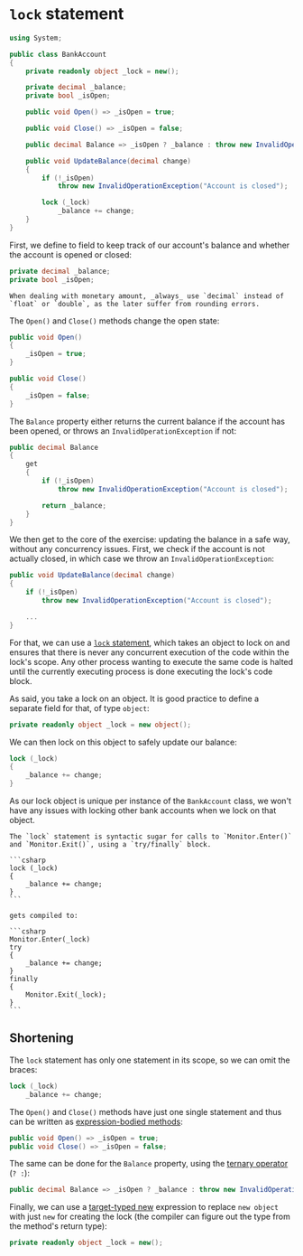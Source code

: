 # `lock` statement

```csharp
using System;

public class BankAccount
{
    private readonly object _lock = new();

    private decimal _balance;
    private bool _isOpen;

    public void Open() => _isOpen = true;

    public void Close() => _isOpen = false;

    public decimal Balance => _isOpen ? _balance : throw new InvalidOperationException("Account is closed");

    public void UpdateBalance(decimal change)
    {
        if (!_isOpen)
            throw new InvalidOperationException("Account is closed");

        lock (_lock)
            _balance += change;
    }
}
```

First, we define to field to keep track of our account's balance and whether the account is opened or closed:

```csharp
private decimal _balance;
private bool _isOpen;
```

~~~~exercism/caution
When dealing with monetary amount, _always_ use `decimal` instead of `float` or `double`, as the later suffer from rounding errors.
~~~~

The `Open()` and `Close()` methods change the open state:

```csharp
public void Open()
{
    _isOpen = true;
}

public void Close()
{
    _isOpen = false;
}
```

The `Balance` property either returns the current balance if the account has been opened, or throws an `InvalidOperationException` if not:

```csharp
public decimal Balance
{
    get
    {
        if (!_isOpen)
            throw new InvalidOperationException("Account is closed");

        return _balance;
    }
}
```

We then get to the core of the exercise: updating the balance in a safe way, without any concurrency issues.
First, we check if the account is not actually closed, in which case we throw an `InvalidOperationException`:

```csharp
public void UpdateBalance(decimal change)
{
    if (!_isOpen)
        throw new InvalidOperationException("Account is closed");

    ...
}
```

For that, we can use a [`lock` statement][lock-statement], which takes an object to lock on and ensures that there is never any concurrent execution of the code within the lock's scope.
Any other process wanting to execute the same code is halted until the currently executing process is done executing the lock's code block.

As said, you take a lock on an object.
It is good practice to define a separate field for that, of type `object`:

```csharp
private readonly object _lock = new object();
```

We can then lock on this object to safely update our balance:

```csharp
lock (_lock)
{
    _balance += change;
}
```

As our lock object is unique per instance of the `BankAccount` class, we won't have any issues with locking other bank accounts when we lock on that object.

~~~~exercism/note
The `lock` statement is syntactic sugar for calls to `Monitor.Enter()` and `Monitor.Exit()`, using a `try/finally` block.

```csharp
lock (_lock)
{
    _balance += change;
}
```

gets compiled to:

```csharp
Monitor.Enter(_lock)
try
{
    _balance += change;
}
finally
{
    Monitor.Exit(_lock);
}
```
~~~~

## Shortening

The `lock` statement has only one statement in its scope, so we can omit the braces:

```csharp
lock (_lock)
    _balance += change;
```

The `Open()` and `Close()` methods have just one single statement and thus can be written as [expression-bodied methods][expression-bodied-members]:

```csharp
public void Open() => _isOpen = true;
public void Close() => _isOpen = false;
```

The same can be done for the `Balance` property, using the [ternary operator][ternary-operator] (`? :`):

```csharp
public decimal Balance => _isOpen ? _balance : throw new InvalidOperationException();
```

Finally, we can use a [target-typed new][target-typed-new] expression to replace `new object` with just `new` for creating the lock (the compiler can figure out the type from the method's return type):

```csharp
private readonly object _lock = new();
```

[expression-bodied-members]: https://docs.microsoft.com/en-us/dotnet/csharp/programming-guide/statements-expressions-operators/expression-bodied-members
[ternary-operator]: https://learn.microsoft.com/en-us/dotnet/csharp/language-reference/operators/conditional-operator
[target-typed-new]: https://learn.microsoft.com/en-us/dotnet/csharp/language-reference/proposals/csharp-9.0/target-typed-new
[lock-statement]: https://learn.microsoft.com/en-us/dotnet/csharp/language-reference/statements/lock
